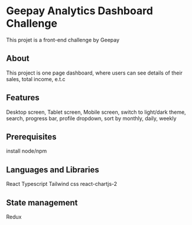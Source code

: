 # Geepay Analytics Dashboard Challenge
This projet is a front-end challenge by Geepay

## About
This project is one page dashboard, where users can see details of their sales, total income, e.t.c

## Features
Desktop screen,
Tablet screen,
Mobile screen,
switch to light/dark theme,
search,
progress bar,
profile dropdown,
sort by monthly, daily, weekly

## Prerequisites
install node/npm

## Languages and Libraries
React
Typescript
Tailwind css
react-chartjs-2

## State management
Redux
